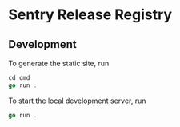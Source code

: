 # Sentry Release Registry

## Development

To generate the static site, run

```go
cd cmd
go run .
```

To start the local development server, run

```go
go run .
```
